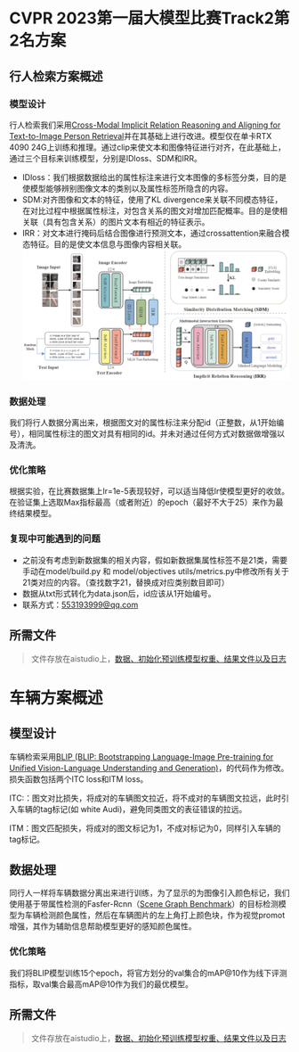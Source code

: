 # CVPR 2023第一届大模型比赛Track2第2名方案
> 

## 行人检索方案概述
### 模型设计
行人检索我们采用[Cross-Modal Implicit Relation Reasoning and Aligning for Text-to-Image Person Retrieval](https://github.com/anosorae/IRRA)并在其基础上进行改进。模型仅在单卡RTX 4090 24G上训练和推理。通过clip来使文本和图像特征进行对齐，在此基础上，通过三个目标来训练模型，分别是IDloss、SDM和IRR。
- IDloss：我们根据数据给出的属性标注来进行文本图像的多标签分类，目的是使模型能够辨别图像文本的类别以及属性标签所隐含的内容。
- SDM:对齐图像和文本的特征，使用了KL divergence来关联不同模态特征，在对比过程中根据属性标注，对包含关系的图文对增加匹配概率。目的是使相关联（具有包含关系）的图片文本有相近的特征表示。
- IRR：对文本进行掩码后结合图像进行预测文本，通过crossattention来融合模态特征。目的是使文本信息与图像内容相关联。
![框架](.\\pedestrian\\images\\architecture.png)
### 数据处理
我们将行人数据分离出来，根据图文对的属性标注来分配id（正整数，从1开始编号），相同属性标注的图文对具有相同的id。并未对通过任何方式对数据做增强以及清洗。
### 优化策略
根据实验，在比赛数据集上lr=1e-5表现较好，可以适当降低lr使模型更好的收敛。在验证集上选取Max指标最高（或者附近）的epoch（最好不大于25）来作为最终结果模型。
### 复现中可能遇到的问题
- 之前没有考虑到新数据集的相关内容，假如新数据集属性标签不是21类，需要手动在model/build.py 和 model/objectives utils/metrics.py中修改所有关于21类对应的内容。（查找数字21，替换成对应类别数目即可）
- 数据从txt形式转化为data.json后，id应该从1开始编号。
- 联系方式：553193999@qq.com
## 所需文件
> 文件存放在aistudio上，[数据、初始化预训练模型权重、结果文件以及日志](https://aistudio.baidu.com/aistudio/datasetdetail/218802)  



# 车辆方案概述

## 模型设计

车辆检索采用[BLIP (BLIP: Bootstrapping Language-Image Pre-training for Unified Vision-Language Understanding and Generation)](https://github.com/salesforce/BLIP/tree/main)，的代码作为修改。损失函数包括两个ITC loss和ITM loss。

ITC:：图文对比损失，将成对的车辆图文拉近，将不成对的车辆图文拉远，此时引入车辆的tag标记(如 white Audi)，避免同类图文的表征错误的拉远。

ITM：图文匹配损失，将成对的图文标记为1，不成对标记为0，同样引入车辆的tag标记。

## 数据处理

同行人一样将车辆数据分离出来进行训练，为了显示的为图像引入颜色标记，我们使用基于带属性检测的Fasfer-Rcnn（[Scene Graph Benchmark](https://github.com/microsoft/scene_graph_benchmark)）的目标检测模型为车辆检测颜色属性，然后在车辆图片的左上角打上颜色块，作为视觉promot增强，其作为辅助信息帮助模型更好的感知颜色属性。

### 优化策略

我们将BLIP模型训练15个epoch，将官方划分的val集合的mAP@10作为线下评测指标，取val集合最高mAP@10作为我们的最优模型。

## 所需文件

> 文件存放在aistudio上，[数据、初始化预训练模型权重、结果文件以及日志](https://aistudio.baidu.com/aistudio/datasetdetail/218802)  
